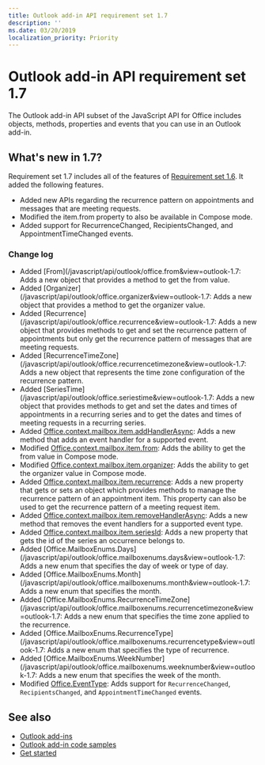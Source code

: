 ```yaml
---
title: Outlook add-in API requirement set 1.7
description: ''
ms.date: 03/20/2019
localization_priority: Priority
---
```


# Outlook add-in API requirement set 1.7

The Outlook add-in API subset of the JavaScript API for Office includes objects, methods, properties and events that you can use in an Outlook add-in.

## What's new in 1.7?

Requirement set 1.7 includes all of the features of [Requirement set 1.6](../requirement-set-1.6/outlook-requirement-set-1.6.md). It added the following features.

- Added new APIs regarding the recurrence pattern on appointments and messages that are meeting requests.
- Modified the item.from property to also be available in Compose mode.
- Added support for RecurrenceChanged, RecipientsChanged, and AppointmentTimeChanged events.

### Change log

- Added [From](/javascript/api/outlook/office.from&view=outlook-1.7: Adds a new object that provides a method to get the from value.
- Added [Organizer](/javascript/api/outlook/office.organizer&view=outlook-1.7: Adds a new object that provides a method to get the organizer value.
- Added [Recurrence](/javascript/api/outlook/office.recurrence&view=outlook-1.7: Adds a new object that provides methods to get and set the recurrence pattern of appointments but only get the recurrence pattern of messages that are meeting requests.
- Added [RecurrenceTimeZone](/javascript/api/outlook/office.recurrencetimezone&view=outlook-1.7: Adds a new object that represents the time zone configuration of the recurrence pattern.
- Added [SeriesTime](/javascript/api/outlook/office.seriestime&view=outlook-1.7: Adds a new object that provides methods to get and set the dates and times of appointments in a recurring series and to get the dates and times of meeting requests in a recurring series.
- Added [Office.context.mailbox.item.addHandlerAsync](office.context.mailbox.item.md#addhandlerasynceventtype-handler-options-callback): Adds a new method that adds an event handler for a supported event.
- Modified [Office.context.mailbox.item.from](office.context.mailbox.item.md#from-emailaddressdetailsfrom): Adds the ability to get the from value in Compose mode.
- Modified [Office.context.mailbox.item.organizer](office.context.mailbox.item.md#organizer-emailaddressdetailsorganizer): Adds the ability to get the organizer value in Compose mode.
- Added [Office.context.mailbox.item.recurrence](office.context.mailbox.item.md#nullable-recurrence-recurrence): Adds a new property that gets or sets an object which provides methods to manage the recurrence pattern of an appointment item. This property can also be used to get the recurrence pattern of a meeting request item.
- Added [Office.context.mailbox.item.removeHandlerAsync](office.context.mailbox.item.md#removehandlerasynceventtype-options-callback): Adds a new method that removes the event handlers for a supported event type.
- Added [Office.context.mailbox.item.seriesId](office.context.mailbox.item.md#nullable-seriesid-string): Adds a new property that gets the id of the series an occurrence belongs to.
- Added [Office.MailboxEnums.Days](/javascript/api/outlook/office.mailboxenums.days&view=outlook-1.7: Adds a new enum that specifies the day of week or type of day.
- Added [Office.MailboxEnums.Month](/javascript/api/outlook/office.mailboxenums.month&view=outlook-1.7: Adds a new enum that specifies the month.
- Added [Office.MailboxEnums.RecurrenceTimeZone](/javascript/api/outlook/office.mailboxenums.recurrencetimezone&view=outlook-1.7: Adds a new enum that specifies the time zone applied to the recurrence.
- Added [Office.MailboxEnums.RecurrenceType](/javascript/api/outlook/office.mailboxenums.recurrencetype&view=outlook-1.7: Adds a new enum that specifies the type of recurrence.
- Added [Office.MailboxEnums.WeekNumber](/javascript/api/outlook/office.mailboxenums.weeknumber&view=outlook-1.7: Adds a new enum that specifies the week of the month.
- Modified [Office.EventType](/javascript/api/office/office.eventtype): Adds support for `RecurrenceChanged`, `RecipientsChanged`, and `AppointmentTimeChanged` events.

## See also

- [Outlook add-ins](/outlook/add-ins/)
- [Outlook add-in code samples](https://developer.microsoft.com/outlook/gallery/?filterBy=Outlook,Samples,Add-ins)
- [Get started](/outlook/add-ins/quick-start)
